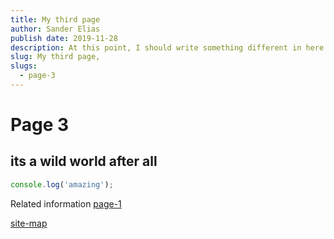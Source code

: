 ```yaml
---
title: My third page
author: Sander Elias
publish date: 2019-11-28
description: At this point, I should write something different in here.
slug: My third page,
slugs:
  - page-3
---
```


# Page 3

## its a wild world after all

```typescript
console.log('amazing');
```

Related information [page-1](/blog/page-1)

[site-map](/home)
